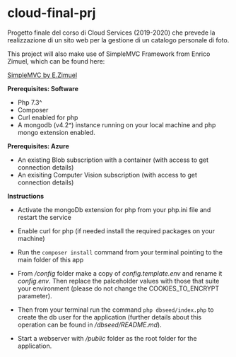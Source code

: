 # cloud-final-prj
Progetto finale del corso di Cloud Services (2019-2020) che prevede la realizzazione di un sito web per la gestione di un catalogo personale di foto.

This project will also make use of SimpleMVC Framework from Enrico Zimuel, which can be found here:

[SimpleMVC by E.Zimuel](https://github.com/ezimuel/SimpleMVC)

**Prerequisites: Software**
- Php 7.3^
- Composer
- Curl enabled for php
- A mongodb (v4.2^) instance running on your local machine and php mongo extension enabled.

**Prerequisites: Azure**
- An existing Blob subscription with a container (with access to get connection details)
- An exisiting Computer Vision subscription (with access to get connection details)


**Instructions**
- Activate the mongoDb extension for php from your php.ini file and restart the service

- Enable curl for php (if needed install the required packages on your machine)

- Run the `composer install` command from your terminal pointing to the main folder of this app

- From */config* folder make a copy of *config.template.env* and rename it *config.env*. Then replace the palceholder values with those that suite your environment (please do not change the COOKIES_TO_ENCRYPT parameter).

- Then from your terminal run the command `php dbseed/index.php` to create the db user for the application (further details about this operation can be found in */dbseed/README.md*).

- Start a webserver with */public* folder as the root folder for the application.

